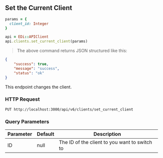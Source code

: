 ## Set the Current Client

```ruby
params = {
  client_id: Integer
}

api = EDi::APIClient
api.clients.set_current_client(params)
```

> The above command returns JSON structured like this:

```json
{
    "success": true,
    "message": "success",
    "status": "ok"
}
```

This endpoint changes the client.

### HTTP Request

`PUT http://localhost:3000/api/v6/clients/set_current_client`

### Query Parameters

Parameter | Default | Description
--------- | ------- | -----------
ID | null | The ID of the client to you want to switch to